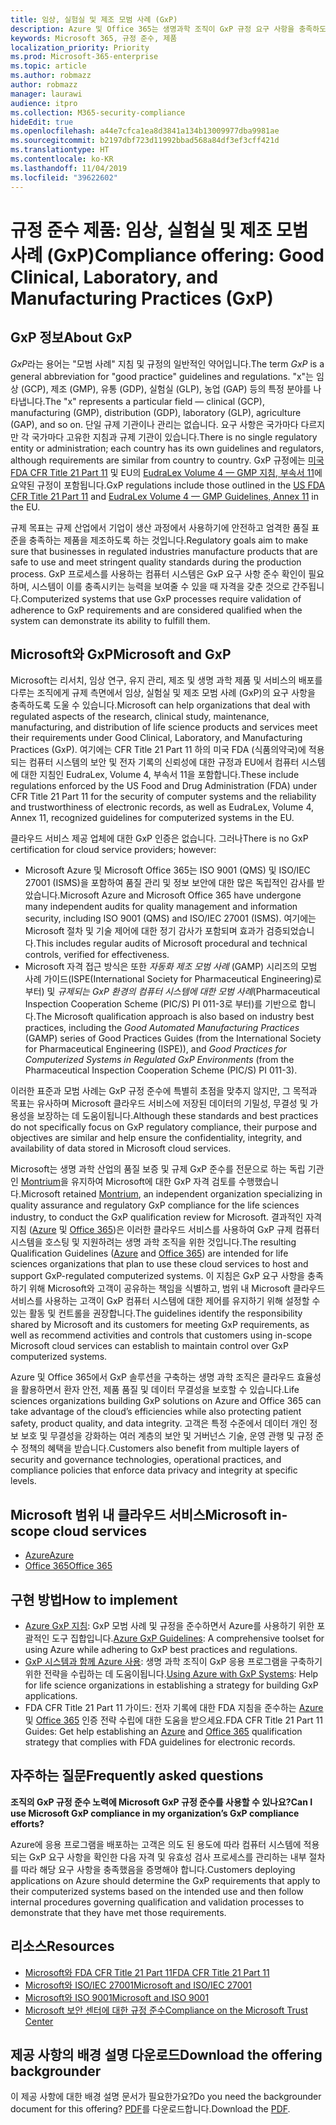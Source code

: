 ```yaml
---
title: 임상, 실험실 및 제조 모범 사례 (GxP)
description: Azure 및 Office 365는 생명과학 조직이 GxP 규정 요구 사항을 충족하도록 도울 수 있습니다.
keywords: Microsoft 365, 규정 준수, 제품
localization_priority: Priority
ms.prod: Microsoft-365-enterprise
ms.topic: article
ms.author: robmazz
author: robmazz
manager: laurawi
audience: itpro
ms.collection: M365-security-compliance
hideEdit: true
ms.openlocfilehash: a44e7cfca1ea8d3841a134b13009977dba9981ae
ms.sourcegitcommit: b2197dbf723d11992bbad568a84df3ef3cff421d
ms.translationtype: HT
ms.contentlocale: ko-KR
ms.lasthandoff: 11/04/2019
ms.locfileid: "39622602"
---
```

# <a name="compliance-offering-good-clinical-laboratory-and-manufacturing-practices-gxp"></a><span data-ttu-id="c45e1-104">규정 준수 제품: 임상, 실험실 및 제조 모범 사례 (GxP)</span><span class="sxs-lookup"><span data-stu-id="c45e1-104">Compliance offering: Good Clinical, Laboratory, and Manufacturing Practices (GxP)</span></span>

## <a name="about-gxp"></a><span data-ttu-id="c45e1-105">GxP 정보</span><span class="sxs-lookup"><span data-stu-id="c45e1-105">About GxP</span></span>

<span data-ttu-id="c45e1-106">*GxP*라는 용어는 "모범 사례" 지침 및 규정의 일반적인 약어입니다.</span><span class="sxs-lookup"><span data-stu-id="c45e1-106">The term *GxP* is a general abbreviation for "good practice" guidelines and regulations.</span></span> <span data-ttu-id="c45e1-107">"x"는 임상 (GCP), 제조 (GMP), 유통 (GDP), 실험실 (GLP), 농업 (GAP) 등의 특정 분야를 나타냅니다.</span><span class="sxs-lookup"><span data-stu-id="c45e1-107">The "x" represents a particular field — clinical (GCP), manufacturing (GMP), distribution (GDP), laboratory (GLP), agriculture (GAP), and so on.</span></span> <span data-ttu-id="c45e1-108">단일 규제 기관이나 관리는 없습니다. 요구 사항은 국가마다 다르지만 각 국가마다 고유한 지침과 규제 기관이 있습니다.</span><span class="sxs-lookup"><span data-stu-id="c45e1-108">There is no single regulatory entity or administration; each country has its own guidelines and regulators, although requirements are similar from country to country.</span></span> <span data-ttu-id="c45e1-109">GxP 규정에는 [미국 FDA CFR Title 21 Part 11](https://aka.ms/FDA-CFR) 및 EU의 [EudraLex Volume 4 — GMP 지침, 부속서 11](https://ec.europa.eu/health/documents/eudralex/vol-4_en)에 요약된 규정이 포함됩니다.</span><span class="sxs-lookup"><span data-stu-id="c45e1-109">GxP regulations include those outlined in the [US FDA CFR Title 21 Part 11](https://aka.ms/FDA-CFR) and [EudraLex Volume 4 — GMP Guidelines, Annex 11](https://ec.europa.eu/health/documents/eudralex/vol-4_en) in the EU.</span></span>

<span data-ttu-id="c45e1-110">규제 목표는 규제 산업에서 기업이 생산 과정에서 사용하기에 안전하고 엄격한 품질 표준을 충족하는 제품을 제조하도록 하는 것입니다.</span><span class="sxs-lookup"><span data-stu-id="c45e1-110">Regulatory goals aim to make sure that businesses in regulated industries manufacture products that are safe to use and meet stringent quality standards during the production process.</span></span> <span data-ttu-id="c45e1-111">GxP 프로세스를 사용하는 컴퓨터 시스템은 GxP 요구 사항 준수 확인이 필요하며, 시스템이 이를 충족시키는 능력을 보여줄 수 있을 때 자격을 갖춘 것으로 간주됩니다.</span><span class="sxs-lookup"><span data-stu-id="c45e1-111">Computerized systems that use GxP processes require validation of adherence to GxP requirements and are considered qualified when the system can demonstrate its ability to fulfill them.</span></span>

## <a name="microsoft-and-gxp"></a><span data-ttu-id="c45e1-112">Microsoft와 GxP</span><span class="sxs-lookup"><span data-stu-id="c45e1-112">Microsoft and GxP</span></span>

<span data-ttu-id="c45e1-113">Microsoft는 리서치, 임상 연구, 유지 관리, 제조 및 생명 과학 제품 및 서비스의 배포를 다루는 조직에게 규제 측면에서 임상, 실험실 및 제조 모범 사례 (GxP)의 요구 사항을 충족하도록 도울 수 있습니다.</span><span class="sxs-lookup"><span data-stu-id="c45e1-113">Microsoft can help organizations that deal with regulated aspects of the research, clinical study, maintenance, manufacturing, and distribution of life science products and services meet their requirements under Good Clinical, Laboratory, and Manufacturing Practices (GxP).</span></span> <span data-ttu-id="c45e1-114">여기에는 CFR Title 21 Part 11 하의 미국 FDA (식품의약국)에 적용되는 컴퓨터 시스템의 보안 및 전자 기록의 신뢰성에 대한 규정과 EU에서 컴퓨터 시스템에 대한 지침인 EudraLex, Volume 4, 부속서 11을 포함합니다.</span><span class="sxs-lookup"><span data-stu-id="c45e1-114">These include regulations enforced by the US Food and Drug Administration (FDA) under CFR Title 21 Part 11 for the security of computer systems and the reliability and trustworthiness of electronic records, as well as EudraLex, Volume 4, Annex 11, recognized guidelines for computerized systems in the EU.</span></span>

<span data-ttu-id="c45e1-115">클라우드 서비스 제공 업체에 대한 GxP 인증은 없습니다. 그러나</span><span class="sxs-lookup"><span data-stu-id="c45e1-115">There is no GxP certification for cloud service providers; however:</span></span>

- <span data-ttu-id="c45e1-116">Microsoft Azure 및 Microsoft Office 365는 ISO 9001 (QMS) 및 ISO/IEC 27001 (ISMS)을 포함하여 품질 관리 및 정보 보안에 대한 많은 독립적인 감사를 받았습니다.</span><span class="sxs-lookup"><span data-stu-id="c45e1-116">Microsoft Azure and Microsoft Office 365 have undergone many independent audits for quality management and information security, including ISO 9001 (QMS) and ISO/IEC 27001 (ISMS).</span></span> <span data-ttu-id="c45e1-117">여기에는 Microsoft 절차 및 기술 제어에 대한 정기 감사가 포함되며 효과가 검증되었습니다.</span><span class="sxs-lookup"><span data-stu-id="c45e1-117">This includes regular audits of Microsoft procedural and technical controls, verified for effectiveness.</span></span>
- <span data-ttu-id="c45e1-118">Microsoft 자격 접근 방식은 또한 *자동화 제조 모범 사례* (GAMP) 시리즈의 모범 사례 가이드(ISPE(International Society for Pharmaceutical Engineering)로 부터) 및 *규제되는 GxP 환경의 컴퓨터 시스템에 대한 모범 사례*(Pharmaceutical Inspection Cooperation Scheme (PIC/S) PI 011-3로 부터)를 기반으로 합니다.</span><span class="sxs-lookup"><span data-stu-id="c45e1-118">The Microsoft qualification approach is also based on industry best practices, including the *Good Automated Manufacturing Practices* (GAMP) series of Good Practices Guides (from the International Society for Pharmaceutical Engineering (ISPE)), and *Good Practices for Computerized Systems in Regulated GxP Environments* (from the Pharmaceutical Inspection Cooperation Scheme (PIC/S) PI 011-3).</span></span>

<span data-ttu-id="c45e1-119">이러한 표준과 모범 사례는 GxP 규정 준수에 특별히 초점을 맞추지 않지만, 그 목적과 목표는 유사하며 Microsoft 클라우드 서비스에 저장된 데이터의 기밀성, 무결성 및 가용성을 보장하는 데 도움이됩니다.</span><span class="sxs-lookup"><span data-stu-id="c45e1-119">Although these standards and best practices do not specifically focus on GxP regulatory compliance, their purpose and objectives are similar and help ensure the confidentiality, integrity, and availability of data stored in Microsoft cloud services.</span></span>

<span data-ttu-id="c45e1-120">Microsoft는 생명 과학 산업의 품질 보증 및 규제 GxP 준수를 전문으로 하는 독립 기관인 [Montrium](https://www.montrium.com/)을 유지하여 Microsoft에 대한 GxP 자격 검토를 수행했습니다.</span><span class="sxs-lookup"><span data-stu-id="c45e1-120">Microsoft retained [Montrium](https://www.montrium.com/), an independent organization specializing in quality assurance and regulatory GxP compliance for the life sciences industry, to conduct the GxP qualification review for Microsoft.</span></span> <span data-ttu-id="c45e1-121">결과적인 자격 지침 ([Azure](https://aka.ms/gxpcompliance) 및 [Office 365](https://aka.ms/o365-qualification-guideline))은 이러한 클라우드 서비스를 사용하여 GxP 규제 컴퓨터 시스템을 호스팅 및 지원하려는 생명 과학 조직을 위한 것입니다.</span><span class="sxs-lookup"><span data-stu-id="c45e1-121">The resulting Qualification Guidelines ([Azure](https://aka.ms/gxpcompliance) and [Office 365](https://aka.ms/o365-qualification-guideline)) are intended for life sciences organizations that plan to use these cloud services to host and support GxP-regulated computerized systems.</span></span> <span data-ttu-id="c45e1-122">이 지침은 GxP 요구 사항을 충족하기 위해 Microsoft와 고객이 공유하는 책임을 식별하고, 범위 내 Microsoft 클라우드 서비스를 사용하는 고객이 GxP 컴퓨터 시스템에 대한 제어를 유지하기 위해 설정할 수 있는 활동 및 컨트롤을 권장합니다.</span><span class="sxs-lookup"><span data-stu-id="c45e1-122">The guidelines identify the responsibility shared by Microsoft and its customers for meeting GxP requirements, as well as recommend activities and controls that customers using in-scope Microsoft cloud services can establish to maintain control over GxP computerized systems.</span></span>

<span data-ttu-id="c45e1-123">Azure 및 Office 365에서 GxP 솔루션을 구축하는 생명 과학 조직은 클라우드 효율성을 활용하면서 환자 안전, 제품 품질 및 데이터 무결성을 보호할 수 있습니다.</span><span class="sxs-lookup"><span data-stu-id="c45e1-123">Life sciences organizations building GxP solutions on Azure and Office 365 can take advantage of the cloud’s efficiencies while also protecting patient safety, product quality, and data integrity.</span></span> <span data-ttu-id="c45e1-124">고객은 특정 수준에서 데이터 개인 정보 보호 및 무결성을 강화하는 여러 계층의 보안 및 거버넌스 기술, 운영 관행 및 규정 준수 정책의 혜택을 받습니다.</span><span class="sxs-lookup"><span data-stu-id="c45e1-124">Customers also benefit from multiple layers of security and governance technologies, operational practices, and compliance policies that enforce data privacy and integrity at specific levels.</span></span>

## <a name="microsoft-in-scope-cloud-services"></a><span data-ttu-id="c45e1-125">Microsoft 범위 내 클라우드 서비스</span><span class="sxs-lookup"><span data-stu-id="c45e1-125">Microsoft in-scope cloud services</span></span>

- [<span data-ttu-id="c45e1-126">Azure</span><span class="sxs-lookup"><span data-stu-id="c45e1-126">Azure</span></span>](https://aka.ms/AzureCompliance)
- [<span data-ttu-id="c45e1-127">Office 365</span><span class="sxs-lookup"><span data-stu-id="c45e1-127">Office 365</span></span>](https://aka.ms/o365-compliance-framework)

## <a name="how-to-implement"></a><span data-ttu-id="c45e1-128">구현 방법</span><span class="sxs-lookup"><span data-stu-id="c45e1-128">How to implement</span></span>

- <span data-ttu-id="c45e1-129">[Azure GxP 지침](https://aka.ms/gxpcompliance): GxP 모범 사례 및 규정을 준수하면서 Azure를 사용하기 위한 포괄적인 도구 집합입니다.</span><span class="sxs-lookup"><span data-stu-id="c45e1-129">[Azure GxP Guidelines](https://aka.ms/gxpcompliance): A comprehensive toolset for using Azure while adhering to GxP best practices and regulations.</span></span>
- <span data-ttu-id="c45e1-130">[GxP 시스템과 함께 Azure 사용](https://aka.ms/GXP-Azure-Strategies): 생명 과학 조직이 GxP 응용 프로그램을 구축하기 위한 전략을 수립하는 데 도움이됩니다.</span><span class="sxs-lookup"><span data-stu-id="c45e1-130">[Using Azure with GxP Systems](https://aka.ms/GXP-Azure-Strategies): Help for life science organizations in establishing a strategy for building GxP applications.</span></span>
- <span data-ttu-id="c45e1-131">FDA CFR Title 21 Part 11 가이드: 전자 기록에 대한 FDA 지침을 준수하는 [Azure](https://aka.ms/Azure-FDA-Guidelines) 및 [Office 365](https://aka.ms/o365-qualification-guideline) 인증 전략 수립에 대한 도움을 받으세요.</span><span class="sxs-lookup"><span data-stu-id="c45e1-131">FDA CFR Title 21 Part 11 Guides: Get help establishing an [Azure](https://aka.ms/Azure-FDA-Guidelines) and [Office 365](https://aka.ms/o365-qualification-guideline) qualification strategy that complies with FDA guidelines for electronic records.</span></span>

## <a name="frequently-asked-questions"></a><span data-ttu-id="c45e1-132">자주하는 질문</span><span class="sxs-lookup"><span data-stu-id="c45e1-132">Frequently asked questions</span></span>

<span data-ttu-id="c45e1-133">**조직의 GxP 규정 준수 노력에 Microsoft GxP 규정 준수를 사용할 수 있나요?**</span><span class="sxs-lookup"><span data-stu-id="c45e1-133">**Can I use Microsoft GxP compliance in my organization’s GxP compliance efforts?**</span></span>

<span data-ttu-id="c45e1-134">Azure에 응용 프로그램을 배포하는 고객은 의도 된 용도에 따라 컴퓨터 시스템에 적용되는 GxP 요구 사항을 확인한 다음 자격 및 유효성 검사 프로세스를 관리하는 내부 절차를 따라 해당 요구 사항을 충족했음을 증명해야 합니다.</span><span class="sxs-lookup"><span data-stu-id="c45e1-134">Customers deploying applications on Azure should determine the GxP requirements that apply to their computerized systems based on the intended use and then follow internal procedures governing qualification and validation processes to demonstrate that they have met those requirements.</span></span>

## <a name="resources"></a><span data-ttu-id="c45e1-135">리소스</span><span class="sxs-lookup"><span data-stu-id="c45e1-135">Resources</span></span>

- [<span data-ttu-id="c45e1-136">Microsoft와 FDA CFR Title 21 Part 11</span><span class="sxs-lookup"><span data-stu-id="c45e1-136">FDA CFR Title 21 Part 11</span></span>](offering-fda-cfr-title-21-part-11.md)
- [<span data-ttu-id="c45e1-137">Microsoft와 ISO/IEC 27001</span><span class="sxs-lookup"><span data-stu-id="c45e1-137">Microsoft and ISO/IEC 27001</span></span>](offering-iso-27001.md)
- [<span data-ttu-id="c45e1-138">Microsoft와 ISO 9001</span><span class="sxs-lookup"><span data-stu-id="c45e1-138">Microsoft and ISO 9001</span></span>](offering-iso-9001.md)
- [<span data-ttu-id="c45e1-139">Microsoft 보안 센터에 대한 규정 준수</span><span class="sxs-lookup"><span data-stu-id="c45e1-139">Compliance on the Microsoft Trust Center</span></span>](https://www.microsoft.com/trust-center/compliance/compliance-overview)

## <a name="download-the-offering-backgrounder"></a><span data-ttu-id="c45e1-140">제공 사항의 배경 설명 다운로드</span><span class="sxs-lookup"><span data-stu-id="c45e1-140">Download the offering backgrounder</span></span>

<span data-ttu-id="c45e1-141">이 제공 사항에 대한 배경 설명 문서가 필요한가요?</span><span class="sxs-lookup"><span data-stu-id="c45e1-141">Do you need the backgrounder document for this offering?</span></span> <span data-ttu-id="c45e1-142">[PDF](https://download.microsoft.com/download/4/5/B/45B4B144-E0D0-432E-A210-B8AF841F9A0A/GXP-Compliance.pdf)를 다운로드합니다.</span><span class="sxs-lookup"><span data-stu-id="c45e1-142">Download the [PDF](https://download.microsoft.com/download/4/5/B/45B4B144-E0D0-432E-A210-B8AF841F9A0A/GXP-Compliance.pdf).</span></span>
